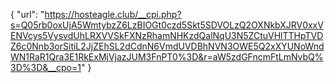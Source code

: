 {
  "url": "https://hosteagle.club/__cpi.php?s=Q05rb0oxUjA5WmtybzZ6LzBIOGt0czd5Skt5SDVOLzQ2OXNkbXJRV0xxVENVcys5VysvdUhLRXVVSkFXNzRhamNHKzdQalNqU3N5ZCtuVHlTTHpTVDZ6c0Nnb3orSitiL2JjZEhSL2dCdnN6VmdUVDBhNVN3OWE5Q2xXYUNoWndWN1RaR1Qra3E1RkExMjVjazJUM3FnPT0%3D&r=aW5zdGFncmFtLmNvbQ%3D%3D&__cpo=1"
}
